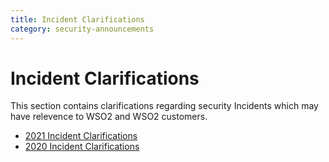 ```yaml
---
title: Incident Clarifications
category: security-announcements
---
```


# Incident Clarifications

This section contains clarifications regarding security Incidents which may have relevence to WSO2 and WSO2 customers. 

* [2021 Incident Clarifications]({{base_path}}/security-announcements/incident-clarifications/2021/)
* [2020 Incident Clarifications]({{base_path}}/security-announcements/incident-clarifications/2020/)
